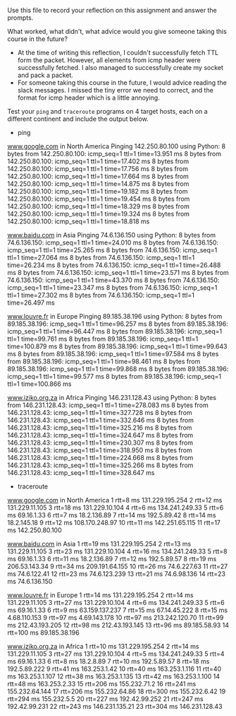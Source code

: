Use this file to record your reflection on this assignment and answer the prompts.

What worked, what didn't, what advice would you give someone taking this course in the future?
* At the time of writing this reflection, I couldn't successfully fetch TTL form the packet. However, all elements from icmp header were successfully fetched. I also managed to successfully create my socket and pack a packet. 
* For someone taking this course in the future, I would advice reading the slack messages. I missed the tiny error we need to correct, and the format for icmp header which is a little annoying.

Test your `ping` and `traceroute` programs on 4 target hosts, each on a different continent and include the output below.
* ping

www.google.com in North America
Pinging 142.250.80.100 using Python:
 8 bytes from 142.250.80.100: icmp_seq=1 ttl=1 time=13.951 ms
 8 bytes from 142.250.80.100: icmp_seq=1 ttl=1 time=17.402 ms
 8 bytes from 142.250.80.100: icmp_seq=1 ttl=1 time=17.756 ms
 8 bytes from 142.250.80.100: icmp_seq=1 ttl=1 time=17.664 ms
 8 bytes from 142.250.80.100: icmp_seq=1 ttl=1 time=14.875 ms
 8 bytes from 142.250.80.100: icmp_seq=1 ttl=1 time=19.182 ms
 8 bytes from 142.250.80.100: icmp_seq=1 ttl=1 time=19.454 ms
 8 bytes from 142.250.80.100: icmp_seq=1 ttl=1 time=18.329 ms
 8 bytes from 142.250.80.100: icmp_seq=1 ttl=1 time=19.324 ms
 8 bytes from 142.250.80.100: icmp_seq=1 ttl=1 time=18.818 ms

www.baidu.com in Asia
Pinging 74.6.136.150 using Python:
 8 bytes from 74.6.136.150: icmp_seq=1 ttl=1 time=24.010 ms
 8 bytes from 74.6.136.150: icmp_seq=1 ttl=1 time=25.265 ms
 8 bytes from 74.6.136.150: icmp_seq=1 ttl=1 time=27.064 ms
 8 bytes from 74.6.136.150: icmp_seq=1 ttl=1 time=26.234 ms
 8 bytes from 74.6.136.150: icmp_seq=1 ttl=1 time=26.488 ms
 8 bytes from 74.6.136.150: icmp_seq=1 ttl=1 time=23.571 ms
 8 bytes from 74.6.136.150: icmp_seq=1 ttl=1 time=43.370 ms
 8 bytes from 74.6.136.150: icmp_seq=1 ttl=1 time=23.347 ms
 8 bytes from 74.6.136.150: icmp_seq=1 ttl=1 time=27.302 ms
 8 bytes from 74.6.136.150: icmp_seq=1 ttl=1 time=26.497 ms

www.louvre.fr in Europe
Pinging 89.185.38.196 using Python:
 8 bytes from 89.185.38.196: icmp_seq=1 ttl=1 time=96.257 ms
 8 bytes from 89.185.38.196: icmp_seq=1 ttl=1 time=96.447 ms
 8 bytes from 89.185.38.196: icmp_seq=1 ttl=1 time=99.761 ms
 8 bytes from 89.185.38.196: icmp_seq=1 ttl=1 time=100.879 ms
 8 bytes from 89.185.38.196: icmp_seq=1 ttl=1 time=99.643 ms
 8 bytes from 89.185.38.196: icmp_seq=1 ttl=1 time=97.584 ms
 8 bytes from 89.185.38.196: icmp_seq=1 ttl=1 time=98.461 ms
 8 bytes from 89.185.38.196: icmp_seq=1 ttl=1 time=99.868 ms
 8 bytes from 89.185.38.196: icmp_seq=1 ttl=1 time=99.577 ms
 8 bytes from 89.185.38.196: icmp_seq=1 ttl=1 time=100.866 ms

www.iziko.org.za in Africa
Pinging 146.231.128.43 using Python:
 8 bytes from 146.231.128.43: icmp_seq=1 ttl=1 time=278.083 ms
 8 bytes from 146.231.128.43: icmp_seq=1 ttl=1 time=327.728 ms
 8 bytes from 146.231.128.43: icmp_seq=1 ttl=1 time=332.646 ms
 8 bytes from 146.231.128.43: icmp_seq=1 ttl=1 time=325.216 ms
 8 bytes from 146.231.128.43: icmp_seq=1 ttl=1 time=324.647 ms
 8 bytes from 146.231.128.43: icmp_seq=1 ttl=1 time=230.307 ms
 8 bytes from 146.231.128.43: icmp_seq=1 ttl=1 time=318.950 ms
 8 bytes from 146.231.128.43: icmp_seq=1 ttl=1 time=224.668 ms
 8 bytes from 146.231.128.43: icmp_seq=1 ttl=1 time=325.266 ms
 8 bytes from 146.231.128.43: icmp_seq=1 ttl=1 time=328.647 ms

* traceroute

www.google.com in North America
 1 rtt=8 ms 131.229.195.254
 2 rtt=12 ms 131.229.11.105
 3 rtt=18 ms 131.229.10.104
 4 rtt=6 ms 134.241.249.33
 5 rtt=6 ms 69.16.1.33
 6 rtt=7 ms 18.2.136.89
 7 rtt=14 ms 192.5.89.42
 8 rtt=14 ms 18.2.145.18
 9 rtt=12 ms 108.170.248.97
 10 rtt=11 ms 142.251.65.115
 11 rtt=17 ms 142.250.80.100

www.baidu.com in Asia
 1 rtt=19 ms 131.229.195.254
 2 rtt=13 ms 131.229.11.105
 3 rtt=23 ms 131.229.10.104
 4 rtt=16 ms 134.241.249.33
 5 rtt=8 ms 69.16.1.33
 6 rtt=11 ms 18.2.136.89
 7 rtt=12 ms 192.5.89.57
 8 rtt=19 ms 206.53.143.34
 9 rtt=34 ms 209.191.64.155
 10 rtt=26 ms 74.6.227.63
 11 rtt=27 ms 74.6.122.41
 12 rtt=23 ms 74.6.123.239
 13 rtt=21 ms 74.6.98.136
 14 rtt=23 ms 74.6.136.150

www.louvre.fr in Europe
 1 rtt=14 ms 131.229.195.254
 2 rtt=14 ms 131.229.11.105
 3 rtt=27 ms 131.229.10.104
 4 rtt=6 ms 134.241.249.33
 5 rtt=6 ms 69.16.1.33
 6 rtt=9 ms 63.159.137.237
 7 rtt=15 ms 67.14.45.222
 8 rtt=15 ms 4.68.110.153
 9 rtt=97 ms 4.69.143.178
 10 rtt=97 ms 213.242.120.70
 11 rtt=99 ms 212.43.193.205
 12 rtt=98 ms 212.43.193.145
 13 rtt=96 ms 89.185.58.93
 14 rtt=100 ms 89.185.38.196

www.iziko.org.za in Africa
 1 rtt=10 ms 131.229.195.254
 2 rtt=14 ms 131.229.11.105
 3 rtt=27 ms 131.229.10.104
 4 rtt=5 ms 134.241.249.33
 5 rtt=4 ms 69.16.1.33
 6 rtt=8 ms 18.2.8.89
 7 rtt=10 ms 192.5.89.57
 8 rtt=18 ms 192.5.89.222
 9 rtt=41 ms 163.253.1.42
 10 rtt=40 ms 163.253.1.116
 11 rtt=40 ms 163.253.1.107
 12 rtt=38 ms 163.253.1.135
 13 rtt=42 ms 163.253.1.100
 14 rtt=48 ms 163.253.2.33
 15 rtt=206 ms 155.232.71.2
 16 rtt=241 ms 155.232.64.144
 17 rtt=206 ms 155.232.64.86
 18 rtt=300 ms 155.232.6.42
 19 rtt=294 ms 155.232.5.5
 20 rtt=227 ms 192.42.99.252
 21 rtt=247 ms 192.42.99.231
 22 rtt=243 ms 146.231.135.21
 23 rtt=304 ms 146.231.128.43

